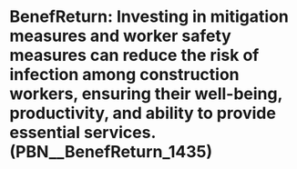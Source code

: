 # BenefReturn: __Investing in mitigation measures and worker safety measures can reduce the risk of infection among construction workers, ensuring their well-being, productivity, and ability to provide essential services.__ (PBN__BenefReturn_1435)

